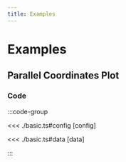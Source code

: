 ```yaml
---
title: Examples
---
```


# Examples

<script setup>
import {config} from './basic';
</script>

## Parallel Coordinates Plot

<PCPChart
  :options="config.options"
  :data="config.data"
/>

### Code

:::code-group

<<< ./basic.ts#config [config]

<<< ./basic.ts#data [data]

:::
